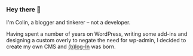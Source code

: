 ### Hey there 👋

I'm Colin, a blogger and tinkerer – not a developer.

Having spent a number of years on WordPress, writing some add-ins and designing a custom overly to negate the need for wp-admin, I decided to create my own CMS and [(b)log-In](https://github.com/colin-walker/blog-In) was born.

<!--
**colin-walker/colin-walker** is a ✨ _special_ ✨ repository because its `README.md` (this file) appears on your GitHub profile.

Here are some ideas to get you started:

- 🔭 I’m currently working on ...
- 🌱 I’m currently learning ...
- 👯 I’m looking to collaborate on ...
- 🤔 I’m looking for help with ...
- 💬 Ask me about ...
- 📫 How to reach me: ...
- 😄 Pronouns: ...
- ⚡ Fun fact: ...
-->
